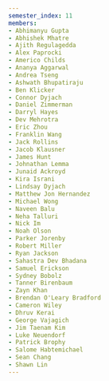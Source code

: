 ```yaml
---
semester_index: 11
members:
- Abhimanyu Gupta
- Abhishek Mhatre
- Ajith Regulagedda
- Alex Paprocki
- Americo Childs
- Ananya Aggarwal
- Andrea Tseng
- Ashwath Bhupatiraju
- Ben Klicker
- Connor Dyjach
- Daniel Zimmerman
- Darryl Hayes
- Dev Mehrotra
- Eric Zhou
- Franklin Wang
- Jack Rollins
- Jacob Klausner
- James Hunt
- Johnathan Lemma
- Junaid Ackroyd
- Kira Israni
- Lindsay Dyjach
- Matthew Jon Hernandez
- Michael Wong
- Naveen Balu
- Neha Talluri
- Nick Im
- Noah Olson
- Parker Jorenby
- Robert Miller
- Ryan Jackson
- Sahastra Dev Bhadana
- Samuel Erickson
- Sydney Bobolz
- Tanner Birenbaum
- Zayn Khan
- Brendan O'Leary Bradford
- Cameron Wiley
- Dhruv Kerai
- George Vajagich
- Jim Taenam Kim
- Luke Neuendorf
- Patrick Brophy
- Salome Habtemichael
- Sean Chang
- Shawn Lin
---
```


